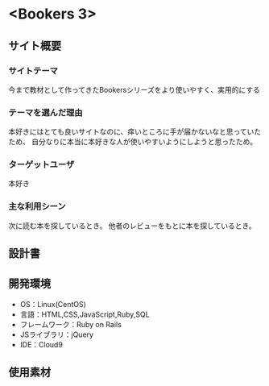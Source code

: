 # <Bookers 3>

## サイト概要
### サイトテーマ
今まで教材として作ってきたBookersシリーズをより使いやすく、実用的にする

### テーマを選んだ理由
本好きにはとても良いサイトなのに、痒いところに手が届かないなと思っていたため、
自分なりに本当に本好きな人が使いやすいようにしようと思ったため。

### ターゲットユーザ
本好き

### 主な利用シーン
次に読む本を探しているとき。
他者のレビューをもとに本を探しているとき。

## 設計書


## 開発環境
- OS：Linux(CentOS)
- 言語：HTML,CSS,JavaScript,Ruby,SQL
- フレームワーク：Ruby on Rails
- JSライブラリ：jQuery
- IDE：Cloud9

## 使用素材
